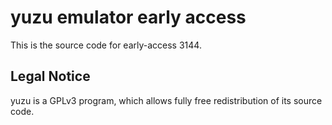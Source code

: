 yuzu emulator early access
=============

This is the source code for early-access 3144.

## Legal Notice

yuzu is a GPLv3 program, which allows fully free redistribution of its source code.
